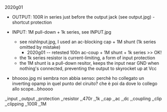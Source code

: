 ﻿2020g01

* OUTPUT:  100R in series just before the output jack (see output.jpg) - shortcut protection
* INPUT: 1M pull-down + 1k series, see INPUT.jpg
  - see nishInput.jpg, I used an ac-blocking cap + 1M shunt (1k series omitted by mistake)
    - 2020g01 -- retested 100n ac-coup + 1M shunt + 1k series >> OK!
  - the 1k series resistor is current-limiting, a form of input protection
  - the 1M shunt is a pull-down resitor, keeps the input near GND when nothing's connected, preventing the output to skyrocket up at Vcc


* bhoooo.jpg mi sembra non abbia senso: perchè ho collegato un inverting opamp in quel punto del ciruito? che è poi da dove lo collego allo scope...bhoooo

,,input
,,output
,,protection
,,resistor
,,470r
,,1k
,,cap
,,ac
,,dc
,,coupling
,,clip
,,clipping
,,100R
,,1M